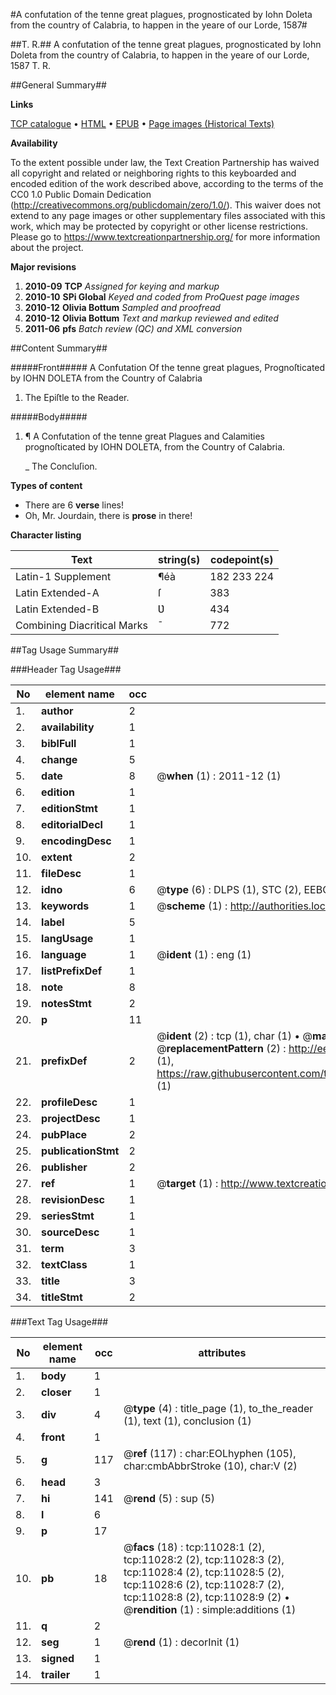 #A confutation of the tenne great plagues, prognosticated by Iohn Doleta from the country of Calabria, to happen in the yeare of our Lorde, 1587#

##T. R.##
A confutation of the tenne great plagues, prognosticated by Iohn Doleta from the country of Calabria, to happen in the yeare of our Lorde, 1587
T. R.

##General Summary##

**Links**

[TCP catalogue](http://www.ota.ox.ac.uk/tcp/)  • 
[HTML](http://tei.it.ox.ac.uk/tcp/Texts-HTML/free/A68/A68628.html)  • 
[EPUB](http://tei.it.ox.ac.uk/tcp/Texts-EPUB/free/A68/A68628.epub) • 
[Page images (Historical Texts)](https://historicaltexts.jisc.ac.uk/eebo-23062977e)

**Availability**

To the extent possible under law, the Text Creation Partnership has waived all copyright and related or neighboring rights to this keyboarded and encoded edition of the work described above, according to the terms of the CC0 1.0 Public Domain Dedication (http://creativecommons.org/publicdomain/zero/1.0/). This waiver does not extend to any page images or other supplementary files associated with this work, which may be protected by copyright or other license restrictions. Please go to https://www.textcreationpartnership.org/ for more information about the project.

**Major revisions**

1. __2010-09__ __TCP__ *Assigned for keying and markup*
1. __2010-10__ __SPi Global__ *Keyed and coded from ProQuest page images*
1. __2010-12__ __Olivia Bottum__ *Sampled and proofread*
1. __2010-12__ __Olivia Bottum__ *Text and markup reviewed and edited*
1. __2011-06__ __pfs__ *Batch review (QC) and XML conversion*

##Content Summary##

#####Front#####
A Confutation Of the tenne great plagues, Prognoſticated by IOHN DOLETA from the Country of Calabria
1. The Epiſtle to the Reader.

#####Body#####

1. ¶ A Confutation of the tenne great Plagues and Calamities prognoſticated by IOHN DOLETA, from the Country of Calabria.

    _ The Concluſion.

**Types of content**

  * There are 6 **verse** lines!
  * Oh, Mr. Jourdain, there is **prose** in there!

**Character listing**


|Text|string(s)|codepoint(s)|
|---|---|---|
|Latin-1 Supplement|¶éà|182 233 224|
|Latin Extended-A|ſ|383|
|Latin Extended-B|Ʋ|434|
|Combining             Diacritical Marks|̄|772|

##Tag Usage Summary##

###Header Tag Usage###

|No|element name|occ|attributes|
|---|---|---|---|
|1.|__author__|2||
|2.|__availability__|1||
|3.|__biblFull__|1||
|4.|__change__|5||
|5.|__date__|8| @__when__ (1) : 2011-12 (1)|
|6.|__edition__|1||
|7.|__editionStmt__|1||
|8.|__editorialDecl__|1||
|9.|__encodingDesc__|1||
|10.|__extent__|2||
|11.|__fileDesc__|1||
|12.|__idno__|6| @__type__ (6) : DLPS (1), STC (2), EEBO-CITATION (1), OCLC (1), VID (1)|
|13.|__keywords__|1| @__scheme__ (1) : http://authorities.loc.gov/ (1)|
|14.|__label__|5||
|15.|__langUsage__|1||
|16.|__language__|1| @__ident__ (1) : eng (1)|
|17.|__listPrefixDef__|1||
|18.|__note__|8||
|19.|__notesStmt__|2||
|20.|__p__|11||
|21.|__prefixDef__|2| @__ident__ (2) : tcp (1), char (1)  •  @__matchPattern__ (2) : ([0-9\-]+):([0-9IVX]+) (1), (.+) (1)  •  @__replacementPattern__ (2) : http://eebo.chadwyck.com/downloadtiff?vid=$1&page=$2 (1), https://raw.githubusercontent.com/textcreationpartnership/Texts/master/tcpchars.xml#$1 (1)|
|22.|__profileDesc__|1||
|23.|__projectDesc__|1||
|24.|__pubPlace__|2||
|25.|__publicationStmt__|2||
|26.|__publisher__|2||
|27.|__ref__|1| @__target__ (1) : http://www.textcreationpartnership.org/docs/. (1)|
|28.|__revisionDesc__|1||
|29.|__seriesStmt__|1||
|30.|__sourceDesc__|1||
|31.|__term__|3||
|32.|__textClass__|1||
|33.|__title__|3||
|34.|__titleStmt__|2||


###Text Tag Usage###

|No|element name|occ|attributes|
|---|---|---|---|
|1.|__body__|1||
|2.|__closer__|1||
|3.|__div__|4| @__type__ (4) : title_page (1), to_the_reader (1), text (1), conclusion (1)|
|4.|__front__|1||
|5.|__g__|117| @__ref__ (117) : char:EOLhyphen (105), char:cmbAbbrStroke (10), char:V (2)|
|6.|__head__|3||
|7.|__hi__|141| @__rend__ (5) : sup (5)|
|8.|__l__|6||
|9.|__p__|17||
|10.|__pb__|18| @__facs__ (18) : tcp:11028:1 (2), tcp:11028:2 (2), tcp:11028:3 (2), tcp:11028:4 (2), tcp:11028:5 (2), tcp:11028:6 (2), tcp:11028:7 (2), tcp:11028:8 (2), tcp:11028:9 (2)  •  @__rendition__ (1) : simple:additions (1)|
|11.|__q__|2||
|12.|__seg__|1| @__rend__ (1) : decorInit (1)|
|13.|__signed__|1||
|14.|__trailer__|1||
